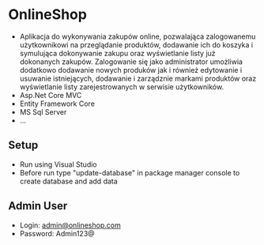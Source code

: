 # OnlineShop
* Aplikacja do wykonywania zakupów online, pozwalająca zalogowanemu użytkownikowi na przeglądanie produktów, dodawanie ich do koszyka i symulująca dokonywanie zakupu oraz wyświetlanie listy już dokonanych zakupów. Zalogowanie się jako administrator umożliwia dodatkowo dodawanie nowych produków jak i również edytowanie i usuwanie istniejących, dodawanie i zarządznie markami produktów oraz wyświetlanie listy zarejestrowanych w serwisie użytkowników.
* Asp.Net Core MVC
* Entity Framework Core
* MS Sql Server
* ...
## Setup
* Run using Visual Studio
* Before run type "update-database" in package manager console to create database and add data
## Admin User
* Login: admin@onlineshop.com
* Password: Admin123@
